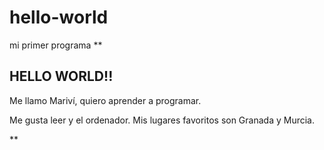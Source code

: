 # hello-world
mi primer programa
**

## HELLO WORLD!!
Me llamo Mariví, quiero aprender a programar.

Me gusta leer y el ordenador.
Mis lugares favoritos son Granada y Murcia.



**
